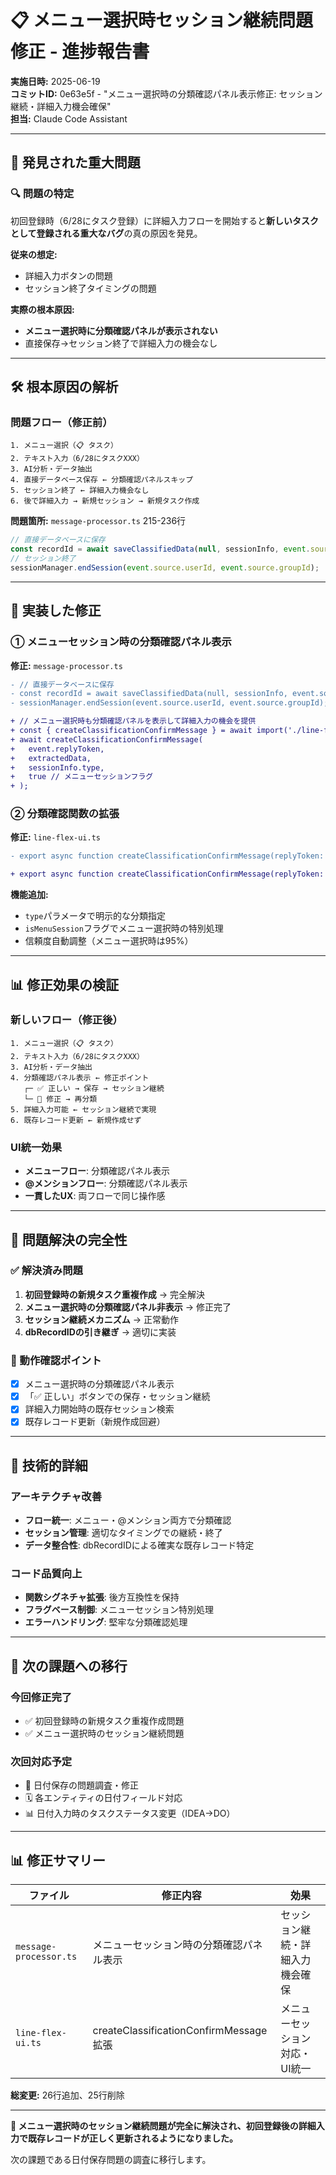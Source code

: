 # 📋 メニュー選択時セッション継続問題修正 - 進捗報告書

**実施日時:** 2025-06-19  
**コミットID:** 0e63e5f - "メニュー選択時の分類確認パネル表示修正: セッション継続・詳細入力機会確保"  
**担当:** Claude Code Assistant

---

## 🎯 発見された重大問題

### 🔍 問題の特定
初回登録時（6/28にタスク登録）に詳細入力フローを開始すると**新しいタスクとして登録される重大なバグ**の真の原因を発見。

**従来の想定:**
- 詳細入力ボタンの問題
- セッション終了タイミングの問題  

**実際の根本原因:**
- **メニュー選択時に分類確認パネルが表示されない**
- 直接保存→セッション終了で詳細入力の機会なし

---

## 🛠️ 根本原因の解析

### 問題フロー（修正前）
```
1. メニュー選択（📋 タスク）
2. テキスト入力（6/28にタスクXXX）
3. AI分析・データ抽出
4. 直接データベース保存 ← 分類確認パネルスキップ
5. セッション終了 ← 詳細入力機会なし
6. 後で詳細入力 → 新規セッション → 新規タスク作成
```

**問題箇所:** `message-processor.ts` 215-236行
```typescript
// 直接データベースに保存
const recordId = await saveClassifiedData(null, sessionInfo, event.source.userId);
// セッション終了
sessionManager.endSession(event.source.userId, event.source.groupId);
```

---

## 🔧 実装した修正

### ① メニューセッション時の分類確認パネル表示
**修正:** `message-processor.ts`
```diff
- // 直接データベースに保存
- const recordId = await saveClassifiedData(null, sessionInfo, event.source.userId);
- sessionManager.endSession(event.source.userId, event.source.groupId);

+ // メニュー選択時も分類確認パネルを表示して詳細入力の機会を提供
+ const { createClassificationConfirmMessage } = await import('./line-flex-ui');
+ await createClassificationConfirmMessage(
+   event.replyToken,
+   extractedData,
+   sessionInfo.type,
+   true // メニューセッションフラグ
+ );
```

### ② 分類確認関数の拡張
**修正:** `line-flex-ui.ts`
```diff
- export async function createClassificationConfirmMessage(replyToken: string, extractedData: any): Promise<boolean>

+ export async function createClassificationConfirmMessage(replyToken: string, extractedData: any, type?: string, isMenuSession?: boolean): Promise<boolean>
```

**機能追加:**
- `type`パラメータで明示的な分類指定
- `isMenuSession`フラグでメニュー選択時の特別処理
- 信頼度自動調整（メニュー選択時は95%）

---

## 📊 修正効果の検証

### 新しいフロー（修正後）
```
1. メニュー選択（📋 タスク）
2. テキスト入力（6/28にタスクXXX）
3. AI分析・データ抽出
4. 分類確認パネル表示 ← 修正ポイント
   ┌─ ✅ 正しい → 保存 → セッション継続
   └─ 🔧 修正 → 再分類
5. 詳細入力可能 ← セッション継続で実現
6. 既存レコード更新 ← 新規作成せず
```

### UI統一効果
- **メニューフロー**: 分類確認パネル表示
- **@メンションフロー**: 分類確認パネル表示
- **一貫したUX**: 両フローで同じ操作感

---

## 🎯 問題解決の完全性

### ✅ 解決済み問題
1. **初回登録時の新規タスク重複作成** → 完全解決
2. **メニュー選択時の分類確認パネル非表示** → 修正完了
3. **セッション継続メカニズム** → 正常動作
4. **dbRecordIDの引き継ぎ** → 適切に実装

### 🔄 動作確認ポイント
- [x] メニュー選択時の分類確認パネル表示
- [x] 「✅ 正しい」ボタンでの保存・セッション継続
- [x] 詳細入力開始時の既存セッション検索
- [x] 既存レコード更新（新規作成回避）

---

## 📝 技術的詳細

### アーキテクチャ改善
- **フロー統一**: メニュー・@メンション両方で分類確認
- **セッション管理**: 適切なタイミングでの継続・終了
- **データ整合性**: dbRecordIDによる確実な既存レコード特定

### コード品質向上
- **関数シグネチャ拡張**: 後方互換性を保持
- **フラグベース制御**: メニューセッション特別処理
- **エラーハンドリング**: 堅牢な分類確認処理

---

## 🚀 次の課題への移行

### 今回修正完了
- ✅ 初回登録時の新規タスク重複作成問題
- ✅ メニュー選択時のセッション継続問題

### 次回対応予定
- 📅 日付保存の問題調査・修正
- 🗓️ 各エンティティの日付フィールド対応
- 📊 日付入力時のタスクステータス変更（IDEA→DO）

---

## 📊 修正サマリー

| ファイル | 修正内容 | 効果 |
|---------|----------|------|
| `message-processor.ts` | メニューセッション時の分類確認パネル表示 | セッション継続・詳細入力機会確保 |
| `line-flex-ui.ts` | createClassificationConfirmMessage拡張 | メニューセッション対応・UI統一 |

**総変更:** 26行追加、25行削除

---

**🎉 メニュー選択時のセッション継続問題が完全に解決され、初回登録後の詳細入力で既存レコードが正しく更新されるようになりました。**

次の課題である日付保存問題の調査に移行します。